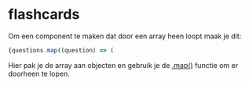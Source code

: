 # flashcards

Om een component te maken dat door een array heen loopt maak je dit:

```js
{questions.map((question) => (
```

Hier pak je de array aan objecten en gebruik je de [.map()](../02-js-review/README.md) functie om er doorheen te lopen. 